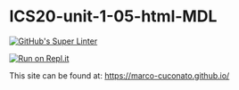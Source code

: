 # ICS20-unit-1-05-html-MDL

[![GitHub's Super Linter](https://github.com/marco-cuconato/ICS20-unit-1-05-html-MDL/workflows/GitHub's%20Super%20Linter/badge.svg)](https://github.com/marco-cuconato/ICS20-unit-1-05-html-MDL/actions)



[![Run on Repl.it](https://repl.it/badge/github/marco-cuconato/ICS20-unit-1-05-html-MDL)](https://repl.it/github/marco-cuconato/ICS20-unit-1-05-html-MDL>)

This site can be found at: [https://marco-cuconato.github.io/<ICS20-unit-1-05-html-MDL>](https://<marco-cuconato>.github.io/<ICS20-unit-1-05-html-MDL>)
